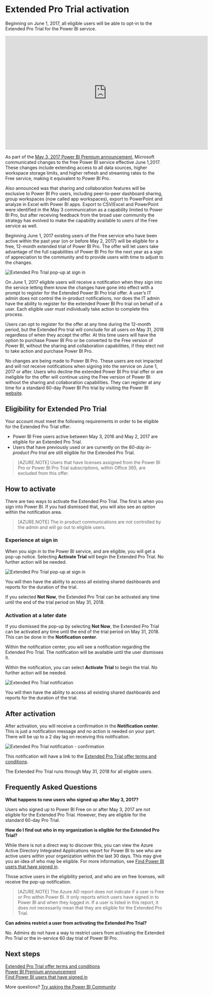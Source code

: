 <properties
   pageTitle="Extended Pro Trial activation"
   description="Starting on June 1, 2017, all eligible users will be able to opt-in to the Extended Pro Trial for the Power BI service."
   services="powerbi"
   documentationCenter=""
   authors="guyinacube"
   manager="erikre"
   backup=""
   editor=""
   tags=""
   qualityFocus="no"
   qualityDate=""/>

<tags
   ms.service="powerbi"
   ms.devlang="NA"
   ms.topic="article"
   ms.tgt_pltfrm="NA"
   ms.workload="powerbi"
   ms.date="06/12/2017"
   ms.author="asaxton"/>

# Extended Pro Trial activation

Beginning on June 1, 2017, all eligible users will be able to opt-in to the Extended Pro Trial for the Power BI service.

<iframe width="640" height="360" src="https://www.youtube.com/embed/tPsNoPyY9aA?showinfo=0" frameborder="0" allowfullscreen></iframe>

As part of the [May 3, 2017 Power BI Premium announcement](https://powerbi.microsoft.com/blog/microsoft-accelerates-modern-bi-adoption-with-power-bi-premium/), Microsoft communicated changes to the free Power BI service effective June 1,2017. These changes include extending access to all data sources, higher workspace storage limits, and higher refresh and streaming rates to the Free service, making it equivalent to Power BI Pro.

Also announced was that sharing and collaboration features will be exclusive to Power BI Pro users, including peer-to-peer dashboard sharing, group workspaces (now called app workspaces), export to PowerPoint and analyze in Excel with Power BI apps. Export to CSV/Excel and PowerPoint were identified in the May 3 communication as a capability limited to Power BI Pro, but after receiving feedback from the broad user community the strategy has evolved to make the capability available to users of the Free service as well.

Beginning June 1, 2017 existing users of the Free service who have been active within the past year (on or before May 2, 2017) will be eligible for a free, 12-month extended trial of Power BI Pro. The offer will let users take advantage of the full capabilities of Power BI Pro for the next year as a sign of appreciation to the community and to provide users with time to adjust to the changes.

![](media/powerbi-extended-pro-trial/extended-pro-trial-activate-pop-up.png "Extended Pro Trial pop-up at sign in")

On June 1, 2017 eligible users will receive a notification when they sign into the service letting them know the changes have gone into effect with a prompt to register for the Extended Power BI Pro trial offer. A user’s IT admin does not control the in-product notifications, nor does the IT admin have the ability to register for the extended Power BI Pro trial on behalf of a user. Each eligible user must individually take action to complete this process.

Users can opt to register for the offer at any time during the 12-month period, but the Extended Pro trial will conclude for all users on May 31, 2018 regardless of when they accept the offer. At this time users will have the option to purchase Power BI Pro or be converted to the Free version of Power BI, without the sharing and collaboration capabilities, if they elect not to take action and purchase Power BI Pro.

No changes are being made to Power BI Pro. These users are not impacted and will not receive notifications when signing into the service on June 1, 2017 or after. Users who decline the extended Power BI Pro trial offer or are ineligible for the offer will continue using the Free version of Power BI without the sharing and collaboration capabilities. They can register at any time for a standard 60-day Power BI Pro trial by visiting the Power BI [website](https://powerbi.microsoft.com/get-started/).

## Eligibility for Extended Pro Trial

Your account must meet the following requirements in order to be eligible for the Extended Pro Trial offer.

* Power BI Free users active between May 3, 2016 and May 2, 2017 are eligible for an Extended Pro Trial.
* Users that have previously used or are currently on the *60-day in-product Pro trial* are still eligible for the Extended Pro Trial.

> [AZURE.NOTE] Users that have licenses assigned from the Power BI Pro or Power BI Pro Trial subscriptions, within Office 365, are excluded from this offer.

## How to activate

There are two ways to activate the Extended Pro Trial. The first is when you sign into Power BI. If you had dismissed that, you will also see an option within the notification area.

> [AZURE.NOTE] The in product communications are not controlled by the admin and will go out to eligible users.

### Experience at sign in

When you sign in to the Power BI service, and are eligible, you will get a pop-up notice. Selecting **Activate Trial** will begin the Extended Pro Trial. No further action will be needed.

![](media/powerbi-extended-pro-trial/extended-pro-trial-pop-up.png "Extended Pro Trial pop-up at sign in")

You will then have the ability to access all existing shared dashboards and reports for the duration of the trial.

If you selected **Not Now**, the Extended Pro Trial can be activated any time until the end of the trial period on May 31, 2018.

### Activation at a later date

If you dismissed the pop-up by selecting **Not Now**, the Extended Pro Trial can be activated any time until the end of the trial period on May 31, 2018. This can be done in the **Notification center**.

Within the notification center, you will see a notification regarding the Extended Pro Trial. The notification will be available until the user dismisses it.

Within the notification, you can select **Activate Trial** to begin the trial. No further action will be needed.

![](media/powerbi-extended-pro-trial/extended-pro-trial-notification.png "Extended Pro Trial notification")

You will then have the ability to access all existing shared dashboards and reports for the duration of the trial.

## After activation

After activation, you will receive a confirmation in the **Notification center**. This is just a notification message and no action is needed on your part. There will be up to a 2 day lag on receiving this notification.

![](media/powerbi-extended-pro-trial/extended-pro-trial-confirmation.png "Extended Pro Trial notification - confirmation")

This notification will have a link to the [Extended Pro Trial offer terms and conditions](https://aka.ms/power-bi-trial).

The Extended Pro Trial runs through May 31, 2018 for all eligible users.

## Frequently Asked Questions

**What happens to new users who signed up after May 3, 2017?**

Users who signed up to Power BI Free on or after May 3, 2017 are not eligible for the Extended Pro Trial. However, they are eligible for the standard 60-day Pro Trial.

**How do I find out who in my organization is eligible for the Extended Pro Trial?**

While there is not a direct way to discover this, you can view the Azure Active Directory Integrated Applications report for Power BI to see who are active users within your organization within the last 30 days. This may give you an idea of who may be eligible. For more information, see [Find Power BI users that have signed in](powerbi-admin-access-usage.md).

Those active users in the eligibility period, and who are on free licenses, will receive the pop-up notification. 

> [AZURE.NOTE] The Azure AD report does not indicate if a user is Free or Pro within Power BI. It only reports which users have signed in to Power BI and when they logged in. If a user is listed in this report, it does not necessarily mean that they are eligible for the Extended Pro Trial.

**Can admins restrict a user from activating the Extended Pro Trial?**

No. Admins do not have a way to restrict users from activating the Extended Pro Trial or the in-service 60 day trial of Power BI Pro.

## Next steps

[Extended Pro Trial offer terms and conditions](https://aka.ms/power-bi-trial)  
[Power BI Premium announcement](https://aka.ms/pbipremium-announcement)  
[Find Power BI users that have signed in](powerbi-admin-access-usage.md)

More questions? [Try asking the Power BI Community](https://community.powerbi.com/)

